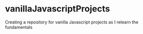 # vanillaJavascriptProjects
Creating a repository for vanilla Javascript projects as I relearn the fundamentals

